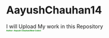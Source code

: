 # AayushChauhan14
I will Upload My work in this Repository<br>
<b style="color:green; font-size:5px;">Author:-Aayush Chauhan(New Coder)<b>
